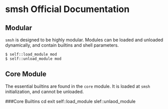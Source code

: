 smsh Official Documentation
===========================

Modular
-------

`smsh` is designed to be highly modular.
Modules can be loaded and unloaded dynamically, and 
contain builtins and shell parameters.

```
$ self::load_module mod
$ self::unload_module mod
```

Core Module
-----------

The essential builtins are found in the `core` module.
It is loaded at `smsh` initialization, and cannot be
unloaded.

###Core Builtins
    cd
    exit
    self::load_module
    slef::unlaod_module
